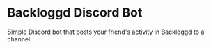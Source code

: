 # Backloggd Discord Bot
Simple Discord bot that posts your friend's activity in Backloggd to a channel.
